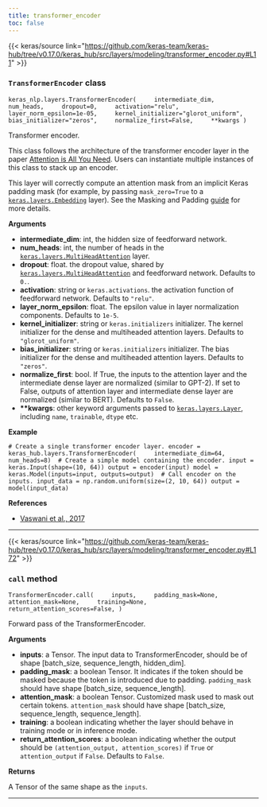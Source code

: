 ```yaml
---
title: transformer_encoder
toc: false
---
```


{{< keras/source link="https://github.com/keras-team/keras-hub/tree/v0.17.0/keras_hub/src/layers/modeling/transformer_encoder.py#L11" >}}

### `TransformerEncoder` class

`keras_nlp.layers.TransformerEncoder(     intermediate_dim,     num_heads,     dropout=0,     activation="relu",     layer_norm_epsilon=1e-05,     kernel_initializer="glorot_uniform",     bias_initializer="zeros",     normalize_first=False,     **kwargs )`

Transformer encoder.

This class follows the architecture of the transformer encoder layer in the paper [Attention is All You Need](https://arxiv.org/abs/1706.03762). Users can instantiate multiple instances of this class to stack up an encoder.

This layer will correctly compute an attention mask from an implicit Keras padding mask (for example, by passing `mask_zero=True` to a [`keras.layers.Embedding`](/api/layers/core_layers/embedding#embedding-class) layer). See the Masking and Padding [guide](https://keras.io/guides/understanding_masking_and_padding/) for more details.

**Arguments**

- **intermediate_dim**: int, the hidden size of feedforward network.
- **num_heads**: int, the number of heads in the [`keras.layers.MultiHeadAttention`](/api/layers/attention_layers/multi_head_attention#multiheadattention-class) layer.
- **dropout**: float. the dropout value, shared by [`keras.layers.MultiHeadAttention`](/api/layers/attention_layers/multi_head_attention#multiheadattention-class) and feedforward network. Defaults to `0.`.
- **activation**: string or `keras.activations`. the activation function of feedforward network. Defaults to `"relu"`.
- **layer_norm_epsilon**: float. The epsilon value in layer normalization components. Defaults to `1e-5`.
- **kernel_initializer**: string or `keras.initializers` initializer. The kernel initializer for the dense and multiheaded attention layers. Defaults to `"glorot_uniform"`.
- **bias_initializer**: string or `keras.initializers` initializer. The bias initializer for the dense and multiheaded attention layers. Defaults to `"zeros"`.
- **normalize_first**: bool. If True, the inputs to the attention layer and the intermediate dense layer are normalized (similar to GPT-2). If set to False, outputs of attention layer and intermediate dense layer are normalized (similar to BERT). Defaults to `False`.
- **\*\*kwargs**: other keyword arguments passed to [`keras.layers.Layer`](/api/layers/base_layer#layer-class), including `name`, `trainable`, `dtype` etc.

**Example**

`# Create a single transformer encoder layer. encoder = keras_hub.layers.TransformerEncoder(     intermediate_dim=64, num_heads=8)  # Create a simple model containing the encoder. input = keras.Input(shape=(10, 64)) output = encoder(input) model = keras.Model(inputs=input, outputs=output)  # Call encoder on the inputs. input_data = np.random.uniform(size=(2, 10, 64)) output = model(input_data)`

**References**

- [Vaswani et al., 2017](https://arxiv.org/abs/1706.03762)

---

{{< keras/source link="https://github.com/keras-team/keras-hub/tree/v0.17.0/keras_hub/src/layers/modeling/transformer_encoder.py#L172" >}}

### `call` method

`TransformerEncoder.call(     inputs,     padding_mask=None,     attention_mask=None,     training=None,     return_attention_scores=False, )`

Forward pass of the TransformerEncoder.

**Arguments**

- **inputs**: a Tensor. The input data to TransformerEncoder, should be of shape \[batch_size, sequence_length, hidden_dim\].
- **padding_mask**: a boolean Tensor. It indicates if the token should be masked because the token is introduced due to padding. `padding_mask` should have shape \[batch_size, sequence_length\].
- **attention_mask**: a boolean Tensor. Customized mask used to mask out certain tokens. `attention_mask` should have shape \[batch_size, sequence_length, sequence_length\].
- **training**: a boolean indicating whether the layer should behave in training mode or in inference mode.
- **return_attention_scores**: a boolean indicating whether the output should be `(attention_output, attention_scores)` if `True` or `attention_output` if `False`. Defaults to `False`.

**Returns**

A Tensor of the same shape as the `inputs`.

---
